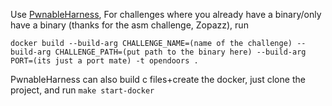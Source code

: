 Use [PwnableHarness](https://github.com/C0deH4cker/PwnableHarness), For challenges where you already have a binary/only have a binary (thanks for the asm challenge, Zopazz), run 

`docker build --build-arg CHALLENGE_NAME=(name of the challenge) --build-arg CHALLENGE_PATH=(put path to the binary here) --build-arg PORT=(its just a port mate) -t opendoors .`

PwnableHarness can also build c files+create the docker, just clone the project, and run `make start-docker`